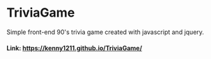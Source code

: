 # TriviaGame
Simple front-end 90's trivia game created with javascript and jquery.

#### Link: https://kenny1211.github.io/TriviaGame/
